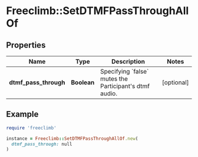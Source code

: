 # Freeclimb::SetDTMFPassThroughAllOf

## Properties

| Name | Type | Description | Notes |
| ---- | ---- | ----------- | ----- |
| **dtmf_pass_through** | **Boolean** | Specifying &#x60;false&#x60; mutes the Participant&#39;s dtmf audio. | [optional] |

## Example

```ruby
require 'freeclimb'

instance = Freeclimb::SetDTMFPassThroughAllOf.new(
  dtmf_pass_through: null
)
```

